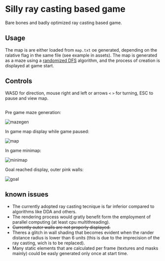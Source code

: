 # Silly ray casting based game
Bare bones and badly optimized ray casting based game.
## Usage
The map is are either loaded from `map.txt` oe generated, depending on the ralative flag in the same file (see example in assets).
The map is generated as a maze using a [randomized DFS](https://en.wikipedia.org/wiki/Maze_generation_algorithm#Randomized_depth-first_search) algorithm,
and the process of creation is displayed at game start.
## Controls
WASD for direction, mouse right and left or arrows `<` `>` for turning, ESC to pause and view map.
## 
Pre game maze generation:

![mazegen](https://github.com/user-attachments/assets/3bf60432-273b-4bbc-b7fd-d76891879657)

In game map display while game paused:

![map](https://github.com/user-attachments/assets/be7005ea-6335-411e-824a-6ce9ebf63a94)

In game minimap:

![minimap](https://github.com/user-attachments/assets/c6700558-e933-44c5-8c10-7b3721ebbfc1)

Goal reached display, outer pink walls:

![goal](https://github.com/user-attachments/assets/1487f270-17d1-4839-a431-0cd6be634573)

## known issues
 - The currently adopted ray casting tecnique is far inferior compared to algorithms like DDA and others.
 - The rendering process would gratly benefit form the employment of parallel computing (at least cpu multithreading).
 - ~~Currently outer walls are not properly displayed.~~
 - Theres a glitch in wall shading that becomes evident when the rander distance radius is lower than 6 units (this is due to the imprecision of the ray casting, wich is to be replaced).
 - Many static elements that are calculated per frame (textures and masks mainly) could be easly generated only once at start time.


